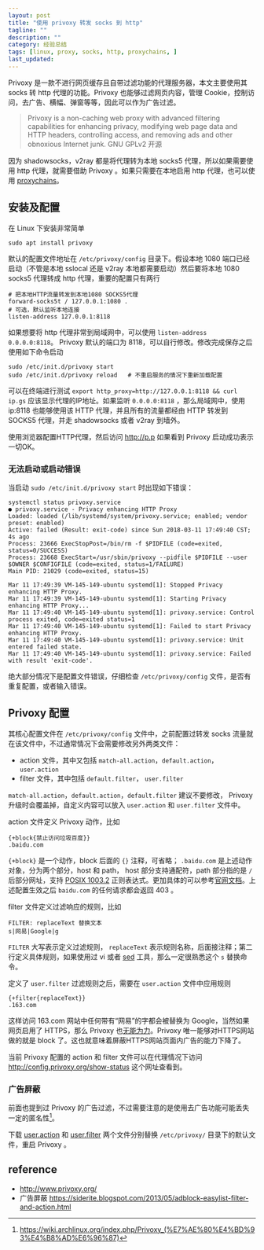 ```yaml
---
layout: post
title: "使用 privoxy 转发 socks 到 http"
tagline: ""
description: ""
category: 经验总结
tags: [linux, proxy, socks, http, proxychains, ]
last_updated: 
---
```


Privoxy 是一款不进行网页缓存且自带过滤功能的代理服务器，本文主要使用其 socks 转 http 代理的功能。Privoxy 也能够过滤网页内容，管理 Cookie，控制访问，去广告、横幅、弹窗等等，因此可以作为广告过滤。

> Privoxy is a non-caching web proxy with advanced filtering capabilities for enhancing privacy, modifying web page data and HTTP headers, controlling access, and removing ads and other obnoxious Internet junk.
> GNU GPLv2 开源

因为 shadowsocks，v2ray 都是将代理转为本地 socks5 代理，所以如果需要使用 http 代理，就需要借助 Privoxy 。如果只需要在本地启用 http 代理，也可以使用 [proxychains](/post/2017/02/terminal-sock5-proxy.html)。

## 安装及配置

在 Linux 下安装非常简单

    sudo apt install privoxy

默认的配置文件地址在 `/etc/privoxy/config` 目录下。假设本地 1080 端口已经启动（不管是本地 sslocal 还是 v2ray 本地都需要启动）然后要将本地 1080 socks5 代理转成 http 代理，重要的配置只有两行

    # 把本地HTTP流量转发到本地1080 SOCKS5代理
    forward-socks5t / 127.0.0.1:1080 .
    # 可选，默认监听本地连接
    listen-address 127.0.0.1:8118

如果想要将 http 代理非常到局域网中，可以使用 `listen-address 0.0.0.0:8118`。 Privoxy 默认的端口为 8118，可以自行修改。修改完成保存之后使用如下命令启动

    sudo /etc/init.d/privoxy start
    sudo /etc/init.d/privoxy reload   # 不重启服务的情况下重新加载配置

可以在终端进行测试 `export http_proxy=http://127.0.0.1:8118 && curl ip.gs` 应该显示代理的IP地址。如果监听 `0.0.0.0:8118` ，那么局域网中，使用 ip:8118 也能够使用该 HTTP 代理，并且所有的流量都经由 HTTP 转发到 SOCKS5 代理，并走 shadowsocks 或者 v2ray 到墙外。

使用浏览器配置HTTP代理，然后访问 http://p.p 如果看到 Privoxy 启动成功表示一切OK。

### 无法启动或启动错误
当启动 `sudo /etc/init.d/privoxy start` 时出现如下错误：

    systemctl status privoxy.service
    ● privoxy.service - Privacy enhancing HTTP Proxy
    Loaded: loaded (/lib/systemd/system/privoxy.service; enabled; vendor preset: enabled)
    Active: failed (Result: exit-code) since Sun 2018-03-11 17:49:40 CST; 4s ago
    Process: 23666 ExecStopPost=/bin/rm -f $PIDFILE (code=exited, status=0/SUCCESS)
    Process: 23668 ExecStart=/usr/sbin/privoxy --pidfile $PIDFILE --user $OWNER $CONFIGFILE (code=exited, status=1/FAILURE)
    Main PID: 21029 (code=exited, status=15)

    Mar 11 17:49:39 VM-145-149-ubuntu systemd[1]: Stopped Privacy enhancing HTTP Proxy.
    Mar 11 17:49:39 VM-145-149-ubuntu systemd[1]: Starting Privacy enhancing HTTP Proxy...
    Mar 11 17:49:40 VM-145-149-ubuntu systemd[1]: privoxy.service: Control process exited, code=exited status=1
    Mar 11 17:49:40 VM-145-149-ubuntu systemd[1]: Failed to start Privacy enhancing HTTP Proxy.
    Mar 11 17:49:40 VM-145-149-ubuntu systemd[1]: privoxy.service: Unit entered failed state.
    Mar 11 17:49:40 VM-145-149-ubuntu systemd[1]: privoxy.service: Failed with result 'exit-code'.
            
绝大部分情况下是配置文件错误，仔细检查 `/etc/privoxy/config` 文件，是否有重复配置，或者输入错误。

## Privoxy 配置
其核心配置文件在 `/etc/privoxy/config` 文件中，之前配置过转发 socks 流量就在该文件中，不过通常情况下会需要修改另外两类文件：

- action 文件，其中又包括 `match-all.action`，`default.action`，`user.action`
- filter 文件，其中包括 `default.filter`， `user.filter`

`match-all.action`，`default.action`，`default.filter` 建议不要修改， Privoxy 升级时会覆盖掉，自定义内容可以放入 `user.action` 和 `user.filter` 文件中。

action 文件定义 Privoxy 动作，比如

    {+block{禁止访问垃圾百度}}
    .baidu.com

`{+block}` 是一个动作，block 后面的 `{}` 注释，可省略； `.baidu.com` 是上述动作对象，分为两个部分，host 和 path， host 部分支持通配符，path 部分指的是 `/` 后部分网址，支持 [POSIX 1003.2](http://en.wikipedia.org/wiki/Regular_expressions) 正则表达式。更加具体的可以参考[官网文档](http://www.privoxy.org/user-manual/actions-file.html#AF-PATTERNS)。上述配置生效之后 `baidu.com` 的任何请求都会返回 403 。

filter 文件定义过滤响应的规则，比如

    FILTER: replaceText 替换文本
    s|网易|Google|g 

`FILTER` 大写表示定义过滤规则， `replaceText` 表示规则名称，后面接注释；第二行定义具体规则，如果使用过 vi 或者 [sed](/post/2018/01/sed.html) 工具，那么一定很熟悉这个 `s` 替换命令。

定义了 `user.filter` 过滤规则之后，需要在 `user.action` 文件中应用规则

    {+filter{replaceText}}
    .163.com

这样访问 163.com 网站中任何带有“网易”的字都会被替换为 Google，当然如果网页启用了 HTTPS，那么 Privoxy 也[无能为力](https://www.privoxy.org/faq/misc.html#SSL)。Privoxy 唯一能够对HTTPS网站做的就是 block 了。这也就意味着屏蔽HTTPS网站页面内广告的能力下降了。

当前 Privoxy 配置的 action 和 filter 文件可以在代理情况下访问 <http://config.privoxy.org/show-status> 这个网址查看到。

### 广告屏蔽
前面也提到过 Privoxy 的广告过滤，不过需要注意的是使用去广告功能可能丢失一定的匿名性[^refer]。

下载 [user.action](https://siderite.github.io/BlogHostedFiles/Privoxy/user.action) 和 [user.filter](https://siderite.github.io/BlogHostedFiles/Privoxy/user.filter) 两个文件分别替换 `/etc/privoxy/` 目录下的默认文件，重启 Privoxy 。


## reference

- <http://www.privoxy.org/>
- 广告屏蔽 <https://siderite.blogspot.com/2013/05/adblock-easylist-filter-and-action.html>

[^refer]: <https://wiki.archlinux.org/index.php/Privoxy_(%E7%AE%80%E4%BD%93%E4%B8%AD%E6%96%87)>
